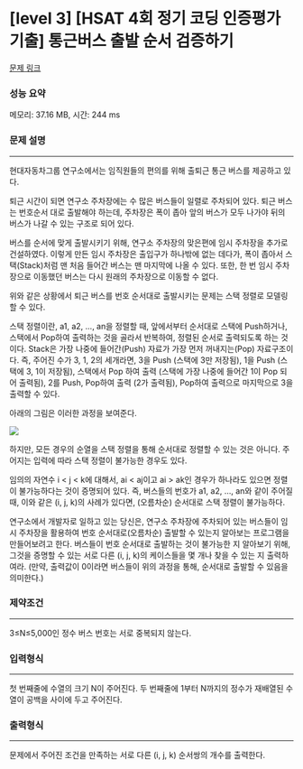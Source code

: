 # [level 3] [HSAT 4회 정기 코딩 인증평가 기출] 통근버스 출발 순서 검증하기

[문제 링크](https://softeer.ai/practice/info.do?idx=1&eid=654&sw_prbl_sbms_sn=181837)

### 성능 요약
메모리: 37.16 MB, 시간: 244 ms

### 문제 설명

-----

현대자동차그룹 연구소에서는 임직원들의 편의를 위해 출퇴근 통근 버스를 제공하고 있다. 

퇴근 시간이 되면 연구소 주차장에는 수 많은 버스들이 일렬로 주차되어 있다. 퇴근 버스는 번호순서 대로 출발해야 하는데, 주차장은 폭이 좁아 앞의 버스가 모두 나가야 뒤의 버스가 나갈 수 있는 구조로 되어 있다.

버스를 순서에 맞게 출발시키기 위해, 연구소 주차장의 맞은편에 임시 주차장을 추가로 건설하였다. 이렇게 만든 임시 주차장은 출입구가 하나밖에 없는 데다가, 폭이 좁아서 스택(Stack)처럼 맨 처음 들어간 버스는 맨 마지막에 나올 수 있다. 또한, 한 번 임시 주차장으로 이동했던 버스는 다시 원래의 주차장으로 이동할 수 없다.

위와 같은 상황에서 퇴근 버스를 번호 순서대로 출발시키는 문제는 스택 정렬로 모델링할 수 있다.

스택 정렬이란, a1, a2, ..., an을 정렬할 때, 앞에서부터 순서대로 스택에 Push하거나, 스택에서 Pop하여 출력하는 것을 골라서 반복하여, 정렬된 순서로 출력되도록 하는 것이다. Stack은 가장 나중에 들어간(Push) 자료가 가장 먼저 꺼내지는(Pop) 자료구조이다. 즉, 주어진 수가 3, 1, 2의 세개라면, 3을 Push (스택에 3만 저장됨), 1을 Push (스택에 3, 1이 저장됨), 스택에서 Pop 하여 출력 (스택에 가장 나중에 들어간 1이 Pop 되어 출력됨), 2를 Push, Pop하여 출력 (2가 출력됨), Pop하여 출력으로 마지막으로 3을 출력할 수 있다.

아래의 그림은 이러한 과정을 보여준다.

![](https://softeer.ai/upload/2022/09/20220902_163409882_10859.png)

하지만, 모든 경우의 순열을 스택 정렬을 통해 순서대로 정렬할 수 있는 것은 아니다. 주어지는 입력에 따라 스택 정렬이 불가능한 경우도 있다.

임의의 자연수 i < j < k에 대해서, ai < aj이고 ai > ak인 경우가 하나라도 있으면 정렬이 불가능하다는 것이 증명되어 있다. 즉, 버스들의 번호가 a1, a2, …, an와 같이 주어질 때, 이와 같은 (i, j, k)의 사례가 있다면, (오름차순) 순서대로 스택 정렬이 불가능하다.

연구소에서 개발자로 일하고 있는 당신은, 연구소 주차장에 주차되어 있는 버스들이 임시 주차장을 활용하여 번호 순서대로(오름차순) 출발할 수 있는지 알아보는 프로그램을 만들어보려고 한다. 버스들이 번호 순서대로 출발하는 것이 불가능한 지 알아보기 위해, 그것을 증명할 수 있는 서로 다른 (i, j, k)의 케이스들을 몇 개나 찾을 수 있는 지 출력하여라. (만약, 출력값이 0이라면 버스들이 위의 과정을 통해, 순서대로 출발할 수 있음을 의미한다.)

### 제약조건

-----

3≤N≤5,000인 정수
버스 번호는 서로 중복되지 않는다.

### 입력형식
-----
첫 번째줄에 수열의 크기 N이 주어진다.
두 번째줄에 1부터 N까지의 정수가 재배열된 수열이 공백을 사이에 두고 주어진다.

### 출력형식
-----
문제에서 주어진 조건을 만족하는 서로 다른 (i, j, k) 순서쌍의 개수를 출력한다.